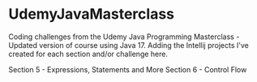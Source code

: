 # UdemyJavaMasterclass
Coding challenges from the Udemy Java Programming Masterclass - Updated version of course using Java 17.
Adding the Intellij projects I've created for each section and/or challenge here.

Section 5 - Expressions, Statements and More
Section 6 - Control Flow
